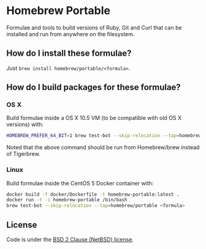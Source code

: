 # Homebrew Portable
Formulae and tools to build versions of Ruby, Git and Curl that can be installed and run from anywhere on the filesystem.

## How do I install these formulae?
Just `brew install homebrew/portable/<formula>`.

## How do I build packages for these formulae?
### OS X
Build formulae inside a OS X 10.5 VM (to be compatible with old OS X versions) with:
```bash
HOMEBREW_PREFER_64_BIT=1 brew test-bot --skip-relocation --tap=homebrew/portable <formula>
```

Noted that the above command should be run from Homebrew/brew instead of Tigerbrew.

### Linux
Build formulae inside the CentOS 5 Docker container with:
```bash
docker build -f docker/Dockerfile -t homebrew-portable:latest .
docker run -t -i homebrew-portable /bin/bash
brew test-bot --skip-relocation --tap=homebrew/portable <formula>
```

## License

Code is under the [BSD 2 Clause (NetBSD) license](https://github.com/Homebrew/homebrew-portable/blob/master/LICENSE.txt).
